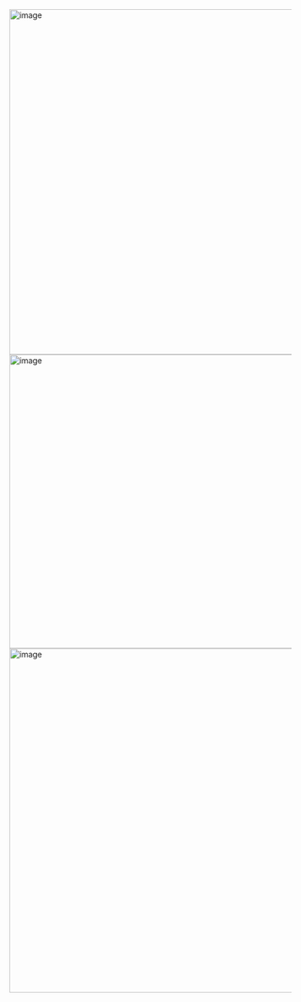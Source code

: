 <img width="784" height="616" alt="image" src="https://github.com/user-attachments/assets/47a85c69-880a-46a3-bc74-5def84d719a3" />

<img width="756" height="524" alt="image" src="https://github.com/user-attachments/assets/582a9d34-5d80-4696-a398-da0b07e060ac" />
<img width="664" height="614" alt="image" src="https://github.com/user-attachments/assets/f5a99bb2-3f6d-438c-8045-9b2977fb292b" />

